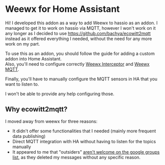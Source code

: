 # Weewx for Home Assistant

Hi! I developed this addon as a way to add Weewx to hassio as an addon. I managed to get it to work on hassio via MQTT, however I won't work on it any longer as I decided to use https://github.com/bachya/ecowitt2mqtt instead as it offered everything I needed, without the need for any more work on my part.

To use this as an addon, you should follow the guide for adding a custom addon into Home Assistant.  
Also, you'll need to configure correctly [Weewx Interceptor](https://github.com/matthewwall/weewx-interceptor) and [Weewx MQTT](https://github.com/matthewwall/weewx-mqtt).

Finally, you'll have to manually configure the MQTT sensors in HA that you want to listen to.

I won't be able to provide any help configuring those.

## Why ecowitt2mqtt?

I moved away from weewx for three reasons:

- It didn't offer some functionalities that I needed (mainly more frequent data publishing)
- Direct MQTT integration with HA without having to listen for the topics manually
- It appeared to me that "outsiders" [aren't welcome on the google groups list](https://groups.google.com/g/weewx-user/c/RGOr9F-sFgM), as they deleted my messages without any specific reason.

